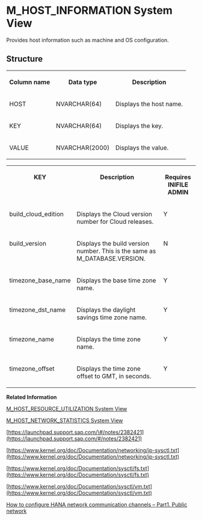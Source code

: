 <!-- loio20b10028751910148c1c9de602d771de -->

# M\_HOST\_INFORMATION System View

Provides host information such as machine and OS configuration.



<a name="loio20b10028751910148c1c9de602d771de___m__h_o_s_t__i_n_f_o_r_m_a_t_i_o_n_1struct_M_HOST_INFORMATION"/>

## Structure


<table>
<tr>
<th valign="top">

Column name



</th>
<th valign="top">

Data type



</th>
<th valign="top">

Description



</th>
</tr>
<tr>
<td valign="top">

HOST



</td>
<td valign="top">

NVARCHAR\(64\)



</td>
<td valign="top">

Displays the host name.



</td>
</tr>
<tr>
<td valign="top">

KEY



</td>
<td valign="top">

NVARCHAR\(64\)



</td>
<td valign="top">

Displays the key.



</td>
</tr>
<tr>
<td valign="top">

VALUE



</td>
<td valign="top">

NVARCHAR\(2000\)



</td>
<td valign="top">

Displays the value.



</td>
</tr>
</table>


<table>
<tr>
<th valign="top">

KEY



</th>
<th valign="top">

Description



</th>
<th valign="top">

Requires INIFILE ADMIN



</th>
</tr>
<tr>
<td valign="top">

build\_cloud\_edition



</td>
<td valign="top">

Displays the Cloud version number for Cloud releases.



</td>
<td valign="top">

Y



</td>
</tr>
<tr>
<td valign="top">

build\_version



</td>
<td valign="top">

Displays the build version number. This is the same as M\_DATABASE.VERSION.



</td>
<td valign="top">

N



</td>
</tr>
<tr>
<td valign="top">

timezone\_base\_name



</td>
<td valign="top">

Displays the base time zone name.



</td>
<td valign="top">

Y



</td>
</tr>
<tr>
<td valign="top">

timezone\_dst\_name



</td>
<td valign="top">

Displays the daylight savings time zone name.



</td>
<td valign="top">

Y



</td>
</tr>
<tr>
<td valign="top">

timezone\_name



</td>
<td valign="top">

Displays the time zone name.



</td>
<td valign="top">

Y



</td>
</tr>
<tr>
<td valign="top">

timezone\_offset



</td>
<td valign="top">

Displays the time zone offset to GMT, in seconds.



</td>
<td valign="top">

Y



</td>
</tr>
</table>

**Related Information**  


[M\_HOST\_RESOURCE\_UTILIZATION System View](m-host-resource-utilization-system-view-20b1241.md "Provides information about host resource utilization by all processes (including non-SAP HANA processes). CPU time is in milliseconds and added across all cores since system start.")

[M\_HOST\_NETWORK\_STATISTICS System View](m-host-network-statistics-system-view-b589470.md "Provides information about the network statistics of a host.")

[https://launchpad.support.sap.com/\#/notes/2382421](https://launchpad.support.sap.com/#/notes/2382421)

[https://www.kernel.org/doc/Documentation/networking/ip-sysctl.txt](https://www.kernel.org/doc/Documentation/networking/ip-sysctl.txt)

[https://www.kernel.org/doc/Documentation/sysctl/fs.txt](https://www.kernel.org/doc/Documentation/sysctl/fs.txt)

[https://www.kernel.org/doc/Documentation/sysctl/vm.txt](https://www.kernel.org/doc/Documentation/sysctl/vm.txt)

[How to configure HANA network communication channels – Part1. Public network](https://blogs.sap.com/2018/09/20/how-to-configure-hana-network-communication-channels-part1.-public-network/)

